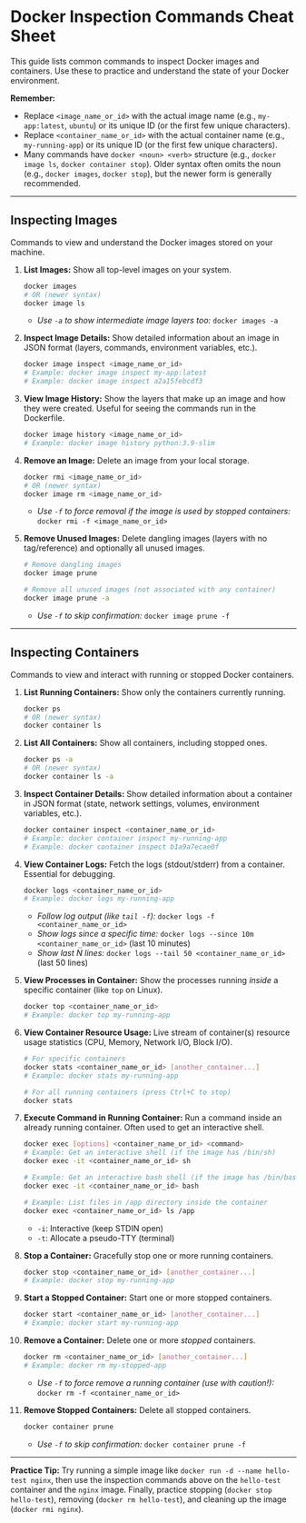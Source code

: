 # Docker Inspection Commands Cheat Sheet

This guide lists common commands to inspect Docker images and containers. Use these to practice and understand the state of your Docker environment.

**Remember:**
*   Replace `<image_name_or_id>` with the actual image name (e.g., `my-app:latest`, `ubuntu`) or its unique ID (or the first few unique characters).
*   Replace `<container_name_or_id>` with the actual container name (e.g., `my-running-app`) or its unique ID (or the first few unique characters).
*   Many commands have `docker <noun> <verb>` structure (e.g., `docker image ls`, `docker container stop`). Older syntax often omits the noun (e.g., `docker images`, `docker stop`), but the newer form is generally recommended.

---

## Inspecting Images

Commands to view and understand the Docker images stored on your machine.

1.  **List Images:** Show all top-level images on your system.
    ```bash
    docker images
    # OR (newer syntax)
    docker image ls
    ```
    *   *Use `-a` to show intermediate image layers too:* `docker images -a`

2.  **Inspect Image Details:** Show detailed information about an image in JSON format (layers, commands, environment variables, etc.).
    ```bash
    docker image inspect <image_name_or_id>
    # Example: docker image inspect my-app:latest
    # Example: docker image inspect a2a15febcdf3
    ```

3.  **View Image History:** Show the layers that make up an image and how they were created. Useful for seeing the commands run in the Dockerfile.
    ```bash
    docker image history <image_name_or_id>
    # Example: docker image history python:3.9-slim
    ```

4.  **Remove an Image:** Delete an image from your local storage.
    ```bash
    docker rmi <image_name_or_id>
    # OR (newer syntax)
    docker image rm <image_name_or_id>
    ```
    *   *Use `-f` to force removal if the image is used by stopped containers:* `docker rmi -f <image_name_or_id>`

5.  **Remove Unused Images:** Delete dangling images (layers with no tag/reference) and optionally all unused images.
    ```bash
    # Remove dangling images
    docker image prune

    # Remove all unused images (not associated with any container)
    docker image prune -a
    ```
    *   *Use `-f` to skip confirmation:* `docker image prune -f`

---

## Inspecting Containers

Commands to view and interact with running or stopped Docker containers.

1.  **List Running Containers:** Show only the containers currently running.
    ```bash
    docker ps
    # OR (newer syntax)
    docker container ls
    ```

2.  **List All Containers:** Show all containers, including stopped ones.
    ```bash
    docker ps -a
    # OR (newer syntax)
    docker container ls -a
    ```

3.  **Inspect Container Details:** Show detailed information about a container in JSON format (state, network settings, volumes, environment variables, etc.).
    ```bash
    docker container inspect <container_name_or_id>
    # Example: docker container inspect my-running-app
    # Example: docker container inspect b1a9a7ecae0f
    ```

4.  **View Container Logs:** Fetch the logs (stdout/stderr) from a container. Essential for debugging.
    ```bash
    docker logs <container_name_or_id>
    # Example: docker logs my-running-app
    ```
    *   *Follow log output (like `tail -f`):* `docker logs -f <container_name_or_id>`
    *   *Show logs since a specific time:* `docker logs --since 10m <container_name_or_id>` (last 10 minutes)
    *   *Show last N lines:* `docker logs --tail 50 <container_name_or_id>` (last 50 lines)

5.  **View Processes in Container:** Show the processes running *inside* a specific container (like `top` on Linux).
    ```bash
    docker top <container_name_or_id>
    # Example: docker top my-running-app
    ```

6.  **View Container Resource Usage:** Live stream of container(s) resource usage statistics (CPU, Memory, Network I/O, Block I/O).
    ```bash
    # For specific containers
    docker stats <container_name_or_id> [another_container...]
    # Example: docker stats my-running-app

    # For all running containers (press Ctrl+C to stop)
    docker stats
    ```

7.  **Execute Command in Running Container:** Run a command inside an already running container. Often used to get an interactive shell.
    ```bash
    docker exec [options] <container_name_or_id> <command>
    # Example: Get an interactive shell (if the image has /bin/sh)
    docker exec -it <container_name_or_id> sh

    # Example: Get an interactive bash shell (if the image has /bin/bash)
    docker exec -it <container_name_or_id> bash

    # Example: List files in /app directory inside the container
    docker exec <container_name_or_id> ls /app
    ```
    *   `-i`: Interactive (keep STDIN open)
    *   `-t`: Allocate a pseudo-TTY (terminal)

8.  **Stop a Container:** Gracefully stop one or more running containers.
    ```bash
    docker stop <container_name_or_id> [another_container...]
    # Example: docker stop my-running-app
    ```

9.  **Start a Stopped Container:** Start one or more stopped containers.
    ```bash
    docker start <container_name_or_id> [another_container...]
    # Example: docker start my-running-app
    ```

10. **Remove a Container:** Delete one or more *stopped* containers.
    ```bash
    docker rm <container_name_or_id> [another_container...]
    # Example: docker rm my-stopped-app
    ```
    *   *Use `-f` to force remove a running container (use with caution!):* `docker rm -f <container_name_or_id>`

11. **Remove Stopped Containers:** Delete all stopped containers.
    ```bash
    docker container prune
    ```
    *   *Use `-f` to skip confirmation:* `docker container prune -f`

---

**Practice Tip:** Try running a simple image like `docker run -d --name hello-test nginx`, then use the inspection commands above on the `hello-test` container and the `nginx` image. Finally, practice stopping (`docker stop hello-test`), removing (`docker rm hello-test`), and cleaning up the image (`docker rmi nginx`).